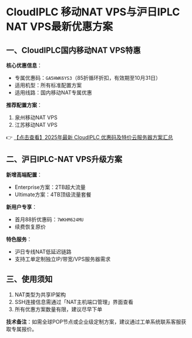 # CloudIPLC 移动NAT VPS与沪日IPLC NAT VPS最新优惠方案

## 一、CloudIPLC国内移动NAT VPS特惠

**核心优惠信息**：
- 专属优惠码：`GA5HWK6YS3`（85折循环折扣，有效期至10月31日）
- 适用机型：所有标准配置方案
- 适用线路：国内移动NAT专属优惠

**推荐配置方案**：
1. 泉州移动NAT VPS
2. 江苏移动NAT VPS

👉 [【点击查看】2025年最新 CloudIPLC 优惠码及特价云服务器方案汇总](https://bit.ly/cloudiplc)

## 二、沪日IPLC-NAT VPS升级方案

**新增高端配置**：
- Enterprise方案：2TB超大流量
- Ultimate方案：4TB顶级流量套餐

**新用户专享**：
- 首月88折优惠码：`7WKHM624MU`
- 续费恢复原价

**特色服务**：
- 沪日专线NAT低延迟链路
- 支持工单定制独立IP/带宽/VPS服务器需求

## 三、使用须知
1. NAT类型为共享IP架构
2. SSH连接信息需通过「NAT主机端口管理」界面查看
3. 所有优惠方案数量有限，建议尽早下单

**技术备注**：如需全球POP节点或企业级定制方案，建议通过工单系统联系客服获取专属报价。